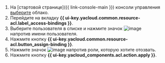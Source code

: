 1. На [стартовой странице]({{ link-console-main }}) консоли управления [выберите](../../resource-manager/operations/cloud/switch-cloud.md) облако.
1. Перейдите на вкладку **{{ ui-key.yacloud.common.resource-acl.label_access-bindings }}**.
1. Выберите пользователя в списке и нажмите значок ![image](../../_assets/options.svg) напротив имени пользователя.
1. Нажмите кнопку **{{ ui-key.yacloud.common.resource-acl.button_assign-binding }}**.
1. Нажмите значок ![image](../../_assets/cross.svg) напротив роли, которую хотите отозвать.
1. Нажмите кнопку **{{ ui-key.yacloud_components.acl.action.apply }}**.